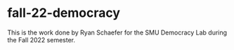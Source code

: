 # fall-22-democracy
This is the work done by Ryan Schaefer for the SMU Democracy Lab during the Fall 2022 semester.
